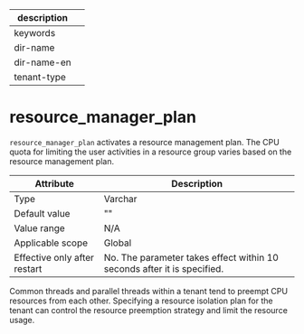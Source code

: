 |description||
|---|---|
|keywords||
|dir-name||
|dir-name-en||
|tenant-type||

# resource_manager_plan

`resource_manager_plan` activates a resource management plan. The CPU quota for limiting the user activities in a resource group varies based on the resource management plan.

| Attribute | Description |
|--------|---------------|
| Type | Varchar |
| Default value | "" |
| Value range | N/A |
| Applicable scope | Global |
| Effective only after restart | No. The parameter takes effect within 10 seconds after it is specified. |

Common threads and parallel threads within a tenant tend to preempt CPU resources from each other. Specifying a resource isolation plan for the tenant can control the resource preemption strategy and limit the resource usage.
